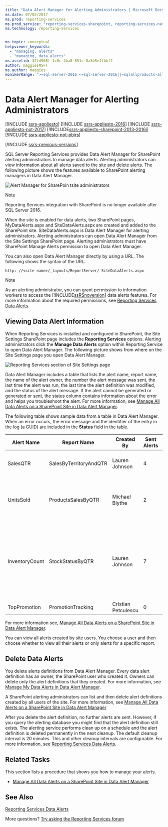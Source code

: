 ```yaml
---
title: "Data Alert Manager for Alerting Administrators | Microsoft Docs"
ms.date: 07/02/2017
ms.prod: reporting-services
ms.prod_service: "reporting-services-sharepoint, reporting-services-native"
ms.technology: reporting-services


ms.topic: conceptual
helpviewer_keywords: 
  - "managing, alerts"
  - "managing, data alerts"
ms.assetid: 32fd968f-1c0c-4ba8-851c-8a3b5e1fbbf2
author: maggiesMSFT
ms.author: maggies
monikerRange: ">=sql-server-2016 <=sql-server-2016||=sqlallproducts-allversions"
---
```

# Data Alert Manager for Alerting Administrators

[!INCLUDE [ssrs-appliesto](../includes/ssrs-appliesto.md)] [!INCLUDE [ssrs-appliesto-2016](../includes/ssrs-appliesto-2016.md)] [!INCLUDE [ssrs-appliesto-not-2017](../includes/ssrs-appliesto-not-2017.md)] [!INCLUDE[ssrs-appliesto-sharepoint-2013-2016i](../includes/ssrs-appliesto-sharepoint-2013-2016.md)] [!INCLUDE [ssrs-appliesto-not-pbirs](../includes/ssrs-appliesto-not-pbirs.md)]

[!INCLUDE [ssrs-previous-versions](../includes/ssrs-previous-versions.md)]

SQL Server Reporting Services provides Data Alert Manager for SharePoint alerting administrators to manage data alerts. Alerting administrators can view information about all alerts saved to the site and delete alerts. The following picture shows the features available to SharePoint alerting managers in Data Alert Manager.

![Alert Manager for SharePoin tsite administrators](../reporting-services/media/rs-alertmanagersite.gif "Alert Manager for SharePoint site administrators")

> [!NOTE]
> Reporting Services integration with SharePoint is no longer available after SQL Server 2016.

 When the site is enabled for data alerts, two SharePoint pages, MyDataAlerts.aspx and SiteDataAlerts.aspx are created and added to the SharePoint site. SiteDataAlerts.aspx is Data Alert Manager for alerting administrators. Alerting administrators can open Data Alert Manager from the Site Settings SharePoint page. Alerting administrators must have SharePoint Manage Alerts permission to open Data Alert Manager.  
  
 You can also open Data Alert Manager directly by using a URL. The following shows the syntax of the URL:  
  
 `http: //<site name>/_layouts/ReportServer/ SiteDataAlerts.aspx`  
  
> [!NOTE]  
>  As an alerting administrator, you can grant permission to information workers to access the [!INCLUDE[ssRSnoversion](../includes/ssrsnoversion-md.md)] data alerts features. For more information about the required permissions, see [Reporting Services Data Alerts](../reporting-services/reporting-services-data-alerts.md).  
  
##  <a name="ViewingAlerts"></a> Viewing Data Alert Information  
 When Reporting Services is installed and configured in SharePoint, the Site Settings SharePoint page includes the **Reporting Services** options. Alerting administrators click the **Manage Data Alerts** option within Reporting Service to open Data Alert Manager. The following picture shows from where on the Site Settings page you open Data Alert Manager.  
  
 ![Reporting Services section of Site Settings page](../reporting-services/media/rs-sitesettings.gif "Reporting Services section of Site Settings page")  
  
 Data Alert Manager includes a table that lists the alert name, report name, the name of the alert owner, the number the alert message was sent, the last time the alert was run, the last time the alert definition was modified, and the status of the alert message. If the alert cannot be generated or generated or sent, the status column contains information about the error and helps you troubleshoot the alert. For more information, see [Manage All Data Alerts on a SharePoint Site in Data Alert Manager](../reporting-services/manage-all-data-alerts-on-a-sharepoint-site-in-data-alert-manager.md).  
  
 The following table shows sample data from a table in Data Alert Manager. When an error occurs, the error message and the identifier of the entry in the log (a GUID) are included in the **Status** field in the table.  
  
|Alert Name|Report Name|Created By|Sent Alerts|Last Run|Last Modified|Status|  
|----------------|-----------------|----------------|-----------------|--------------|-------------------|------------|  
|SalesQTR|SalesByTerritoryAndQTR|Lauren Johnson|4|6/12/2011|6/1/2011|Last alert ran successfully and alert was sent.|  
|UnitsSold|ProductsSalesByQTR|Michael Blythe|2|7/1/2011|6/28/2011|Last alert ran successfully, but the data was unchanged and no alert was sent.|  
|InventoryCount|StockStatusByQTR|Lauren Johnson|7|7/10/2011|7/2/2011|\<error message>The log file contains detailed information about the error. Refer to the log entry with the identifier: \<GUID>.|  
|TopPromotion|PromotionTracking|Cristian Petculescu|0||5/23/2011|Alert created.|  
  
 For more information see, [Manage All Data Alerts on a SharePoint Site in Data Alert Manager](../reporting-services/manage-all-data-alerts-on-a-sharepoint-site-in-data-alert-manager.md).  
  
 You can view all alerts created by site users. You choose a user and then choose whether to view all their alerts or only alerts for a specific report.  
  
  
##  <a name="DeleteAlerts"></a> Delete Data Alerts  
 You delete alerts definitions from Data Alert Manager. Every data alert definition has an owner, the SharePoint user who created it. Owners can delete only the alert definitions that they created. For more information, see [Manage My Data Alerts in Data Alert Manager](../reporting-services/manage-my-data-alerts-in-data-alert-manager.md).  
  
 A SharePoint alerting administrators can list and then delete alert definitions created by all users of the site. For more information, see [Manage All Data Alerts on a SharePoint Site in Data Alert Manager](../reporting-services/manage-all-data-alerts-on-a-sharepoint-site-in-data-alert-manager.md)  
  
 After you delete the alert definition, no further alerts are sent. However, if you query the alerting database you might find that the alert definition still exists. The alerting service performs clean up on a schedule and the alert definition is deleted permanently in the next cleanup. The default cleanup interval is 20 minutes. This and other cleanup intervals are configurable. For more information, see [Reporting Services Data Alerts](../reporting-services/reporting-services-data-alerts.md).  
  
  
##  <a name="HowTo"></a> Related Tasks  
 This section lists a procedure that shows you how to manage your alerts.  
  
-   [Manage All Data Alerts on a SharePoint Site in Data Alert Manager](../reporting-services/manage-all-data-alerts-on-a-sharepoint-site-in-data-alert-manager.md)  

## See Also

[Reporting Services Data Alerts](../reporting-services/reporting-services-data-alerts.md)  

More questions? [Try asking the Reporting Services forum](https://go.microsoft.com/fwlink/?LinkId=620231)
